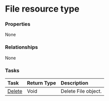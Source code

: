 # File resource type



### Properties
None

### Relationships
None


### Tasks

| Task		   | Return Type	|Description|
|:---------------|:--------|:----------|
|[Delete](../api/file_delete.md) | Void	|Delete File object. |

<!-- uuid: a5594ecf-38c8-4b63-ba52-e9197ff1e4fb
2015-10-16 16:12:41 UTC -->
<!-- {
  "type": "#page.annotation",
  "description": "File resource",
  "keywords": "",
  "section": "documentation",
  "tocPath": ""
}-->